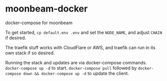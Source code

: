 # moonbeam-docker
docker-compose for moonbeam

To get started, `cp default.env .env` and set the `NODE_NAME`, and adjust `CHAIN` if desired.

The traefik stuff works with CloudFlare or AWS, and traefik can run in its own stack if so desired.

Running the stack and updates are via docker-compose commands. `docker-compose up -d` to start.
`docker-compose pull` followed by `docker-compose down && docker-compose up -d` to update the client.
